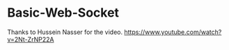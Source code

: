 # Basic-Web-Socket

Thanks to Hussein Nasser for the video.
https://www.youtube.com/watch?v=2Nt-ZrNP22A
